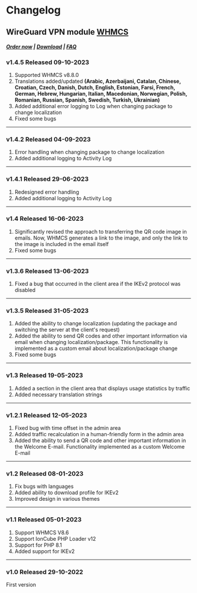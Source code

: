 # Changelog

## WireGuard VPN module **[WHMCS](https://puqcloud.com/link.php?id=77)** 

#####  [Order now](https://puqcloud.com/index.php?rp=/store/whmcs-module-wireguard-vpn) | [Download](https://download.puqcloud.com/WHMCS/servers/PUQ_WHMCS-WireGuard-VPN/) | [FAQ](https://faq.puqcloud.com/)

### v1.4.5 Released 09-10-2023

1. Supported WHMCS v8.8.0
2. Translations added/updated **(Arabic, Azerbaijani, Catalan, Chinese, Croatian, Czech, Danish, Dutch, English, Estonian, Farsi, French, German, Hebrew, Hungarian, Italian, Macedonian, Norwegian, Polish,  Romanian, Russian, Spanish, Swedish, Turkish, Ukrainian)**
3. Added additional error logging to Log when changing package to change localization
4. Fixed some bugs

- - - - - -

### v1.4.2 Released 04-09-2023

1. Error handling when changing package to change localization
2. Added additional logging to Activity Log

- - - - - -

### v1.4.1 Released 29-06-2023

1. Redesigned error handling
2. Added additional logging to Activity Log

- - - - - -

### v1.4 Released 16-06-2023
 
1. Significantly revised the approach to transferring the QR code image in emails. Now, WHMCS generates a link to the image, and only the link to the image is included in the email itself
2. Fixed some bugs

- - - - - -

### v1.3.6 Released 13-06-2023
 
1. Fixed a bug that occurred in the client area if the IKEv2 protocol was disabled

- - - - - -

### v1.3.5 Released 31-05-2023

1. Added the ability to change localization (updating the package and switching the server at the client's request)
2. Added the ability to send QR codes and other important information via email when changing localization/package. This functionality is implemented as a custom email about localization/package change
3. Fixed some bugs

- - - - - -

### v1.3 Released 19-05-2023

1. Added a section in the client area that displays usage statistics by traffic
2. Added necessary translation strings

- - - - - -

### v1.2.1 Released 12-05-2023
 
1. Fixed bug with time offset in the admin area
2. Added traffic recalculation in a human-friendly form in the admin area
3. Added the ability to send a QR code and other important information in the Welcome E-mail. Functionality implemented as a custom Welcome E-mail

- - - - - -

### v1.2 Released 08-01-2023

1. Fix bugs with languages
2. Added ability to download profile for IKEv2
3. Improved design in various themes

- - - - - -

### v1.1 Released 05-01-2023

1. Support WHMCS V8.6
2. Support IonCube PHP Loader v12
3. Support for PHP 8.1
4. Added support for IKEv2

- - - - - -

### v1.0 Released 29-10-2022

First version
